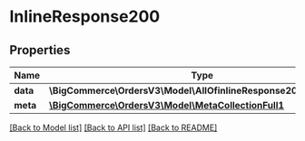 # InlineResponse200

## Properties
Name | Type | Description | Notes
------------ | ------------- | ------------- | -------------
**data** | **\BigCommerce\OrdersV3\Model\AllOfinlineResponse200DataItems[]** |  | [optional] 
**meta** | [**\BigCommerce\OrdersV3\Model\MetaCollectionFull1**](MetaCollectionFull1.md) |  | [optional] 

[[Back to Model list]](../../README.md#documentation-for-models) [[Back to API list]](../../README.md#documentation-for-api-endpoints) [[Back to README]](../../README.md)

